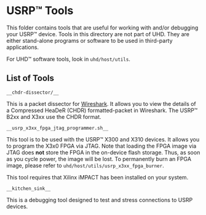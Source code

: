 USRP™ Tools
============================

This folder contains tools that are useful for working with and/or debugging
your USRP™ device. Tools in this directory are not part of UHD. They are
either stand-alone programs or software to be used in third-party applications.

For UHD™ software tools, look in `uhd/host/utils`.


## List of Tools

`__chdr-dissector/__`

This is a packet dissector for [Wireshark](http://www.wireshark.org/). It allows
you to view the details of a Compressed HeaDeR (CHDR) formatted-packet in
Wireshark. The USRP™ B2xx and X3xx use the CHDR format.

`__usrp_x3xx_fpga_jtag_programmer.sh__`

This tool is to be used with the USRP™ X300 and X310 devices. It allows you to
program the X3x0 FPGA via JTAG. Note that loading the FPGA image via JTAG does
**not** store the FPGA in the on-device flash storage. Thus, as soon as you
cycle power, the image will be lost. To permanently burn an FPGA image, please
refer to `uhd/host/utils/usrp_x3xx_fpga_burner`.

This tool requires that Xilinx iMPACT has been installed on your system.

`__kitchen_sink__`

This is a debugging tool designed to test and stress connections to USRP
devices.
